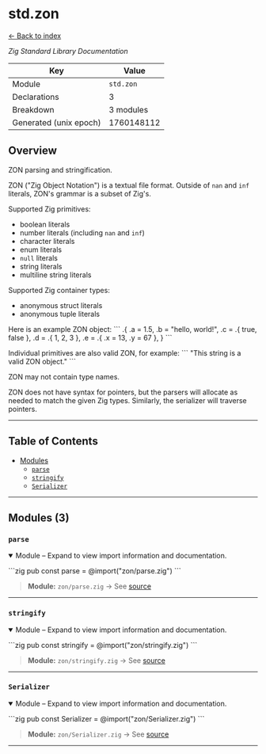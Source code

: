 # std.zon

[← Back to index](index.md)

*Zig Standard Library Documentation*

| Key | Value |
| --- | --- |
| Module | `std.zon` |
| Declarations | 3 |
| Breakdown | 3 modules |
| Generated (unix epoch) | 1760148112 |

## Overview

ZON parsing and stringification.

ZON ("Zig Object Notation") is a textual file format. Outside of `nan` and `inf` literals, ZON's
grammar is a subset of Zig's.

Supported Zig primitives:
* boolean literals
* number literals (including `nan` and `inf`)
* character literals
* enum literals
* `null` literals
* string literals
* multiline string literals

Supported Zig container types:
* anonymous struct literals
* anonymous tuple literals

Here is an example ZON object:
\`\`\`
.{
    .a = 1.5,
    .b = "hello, world!",
    .c = .{ true, false },
    .d = .{ 1, 2, 3 },
    .e = .{ .x = 13, .y = 67 },
}
\`\`\`

Individual primitives are also valid ZON, for example:
\`\`\`
"This string is a valid ZON object."
\`\`\`

ZON may not contain type names.

ZON does not have syntax for pointers, but the parsers will allocate as needed to match the
given Zig types. Similarly, the serializer will traverse pointers.

---

## Table of Contents

- [Modules](#modules)
  - [`parse`](#module-parse)
  - [`stringify`](#module-stringify)
  - [`Serializer`](#module-serializer)

---

## Modules (3)

### <a id="module-parse"></a>`parse`

<details class="declaration-card" open>
<summary>Module – Expand to view import information and documentation.</summary>

\`\`\`zig
pub const parse = @import("zon/parse.zig")
\`\`\`

> **Module:** `zon/parse.zig` → See [source](https://raw.githubusercontent.com/ziglang/zig/refs/heads/master/lib/std/zon/parse.zig)

</details>

---

### <a id="module-stringify"></a>`stringify`

<details class="declaration-card" open>
<summary>Module – Expand to view import information and documentation.</summary>

\`\`\`zig
pub const stringify = @import("zon/stringify.zig")
\`\`\`

> **Module:** `zon/stringify.zig` → See [source](https://raw.githubusercontent.com/ziglang/zig/refs/heads/master/lib/std/zon/stringify.zig)

</details>

---

### <a id="module-serializer"></a>`Serializer`

<details class="declaration-card" open>
<summary>Module – Expand to view import information and documentation.</summary>

\`\`\`zig
pub const Serializer = @import("zon/Serializer.zig")
\`\`\`

> **Module:** `zon/Serializer.zig` → See [source](https://raw.githubusercontent.com/ziglang/zig/refs/heads/master/lib/std/zon/Serializer.zig)

</details>

---
